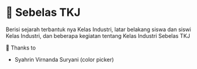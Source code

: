# 🤘 Sebelas TKJ
Berisi sejarah terbantuk nya Kelas Industri, latar belakang siswa dan siswi Kelas Industri, dan beberapa kegiatan tentang Kelas Industri Sebelas TKJ

🙏 Thanks to
- Syahrin Virnanda Suryani (color picker)
